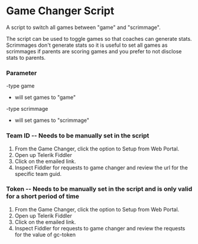 # Game Changer Script

A script to switch all games between "game" and "scrimmage".

The script can be used to toggle games so that coaches can generate stats. Scrimmages don't generate stats so it is useful to set all games as scrimmages if parents are scoring games and you prefer to not disclose stats to parents. 

### Parameter
-type game
- will set games to "game"

-type scrimmage
- will set games to "scrimmage"


### Team ID -- Needs to be manually set in the script
1. From the Game Changer, click the option to Setup from Web Portal.
2. Open up Telerik Fiddler
3. Click on the emailed link.
4. Inspect Fiddler for requests to game changer and review the url for the specific team guid.

### Token -- Needs to be manually set in the script and is only valid for a short period of time
1. From the Game Changer, click the option to Setup from Web Portal.
2. Open up Telerik Fiddler
3. Click on the emailed link.
4. Inspect Fiddler for requests to game changer and review the requests for the value of gc-token

